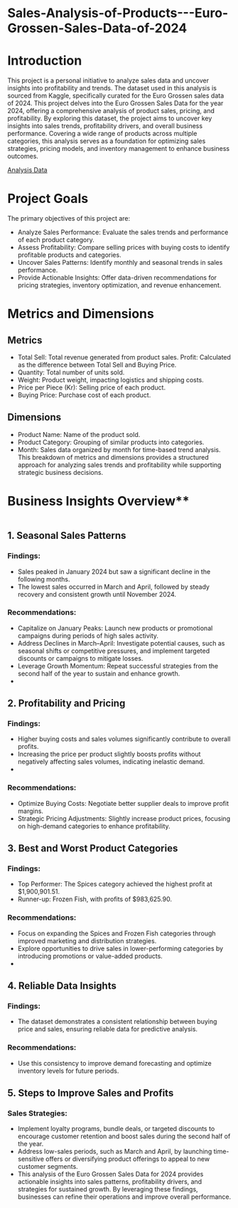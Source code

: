 # Sales-Analysis-of-Products---Euro-Grossen-Sales-Data-of-2024

# Introduction
This project is a personal initiative to analyze sales data and uncover insights into profitability and trends. The dataset used in this analysis is sourced from Kaggle, specifically curated for the Euro Grossen sales data of 2024. This project delves into the Euro Grossen Sales Data for the year 2024, offering a comprehensive analysis of product sales, pricing, and profitability. By exploring this dataset, the project aims to uncover key insights into sales trends, profitability drivers, and overall business performance. Covering a wide range of products across multiple categories, this analysis serves as a foundation for optimizing sales strategies, pricing models, and inventory management to enhance business outcomes.

[Analysis Data](https://github.com/Sopyaan/Sales-Analysis-of-Products---Euro-Grossen-Sales-Data-of-2024/blob/main/Sales_Analysis_of_Products_Profitability_and_Trends_Euro_Grossen_Sales_Data_of_2024.ipynb)

# Project Goals
The primary objectives of this project are:
- Analyze Sales Performance: Evaluate the sales trends and performance of each product category.
- Assess Profitability: Compare selling prices with buying costs to identify profitable products and categories.
- Uncover Sales Patterns: Identify monthly and seasonal trends in sales performance.
- Provide Actionable Insights: Offer data-driven recommendations for pricing strategies, inventory optimization, and revenue enhancement.

# Metrics and Dimensions
## Metrics
- Total Sell: Total revenue generated from product sales.
Profit: Calculated as the difference between Total Sell and Buying Price.
- Quantity: Total number of units sold.
- Weight: Product weight, impacting logistics and shipping costs.
- Price per Piece (Kr): Selling price of each product.
- Buying Price: Purchase cost of each product.
## Dimensions
- Product Name: Name of the product sold.
- Product Category: Grouping of similar products into categories.
- Month: Sales data organized by month for time-based trend analysis.
This breakdown of metrics and dimensions provides a structured approach for analyzing sales trends and profitability while supporting strategic business decisions.

# Business Insights Overview**
<p align="center">
  <img src="", width="" height="">
</p>

## 1. Seasonal Sales Patterns
### Findings:
- Sales peaked in January 2024 but saw a significant decline in the following months.
- The lowest sales occurred in March and April, followed by steady recovery and consistent growth until November 2024.
  
### Recommendations:
- Capitalize on January Peaks: Launch new products or promotional campaigns during periods of high sales activity.
- Address Declines in March–April: Investigate potential causes, such as seasonal shifts or competitive pressures, and implement targeted discounts or campaigns to mitigate losses.
- Leverage Growth Momentum: Repeat successful strategies from the second half of the year to sustain and enhance growth.
- 
## 2. Profitability and Pricing
### Findings:
- Higher buying costs and sales volumes significantly contribute to overall profits.
- Increasing the price per product slightly boosts profits without negatively affecting sales volumes, indicating inelastic demand.
- 
### Recommendations:
- Optimize Buying Costs: Negotiate better supplier deals to improve profit margins.
- Strategic Pricing Adjustments: Slightly increase product prices, focusing on high-demand categories to enhance profitability.
  
## 3. Best and Worst Product Categories
### Findings:
- Top Performer: The Spices category achieved the highest profit at $1,900,901.51.
- Runner-up: Frozen Fish, with profits of $983,625.90.
  
### Recommendations:
- Focus on expanding the Spices and Frozen Fish categories through improved marketing and distribution strategies.
- Explore opportunities to drive sales in lower-performing categories by introducing promotions or value-added products.
- 
## 4. Reliable Data Insights
### Findings:
- The dataset demonstrates a consistent relationship between buying price and sales, ensuring reliable data for predictive analysis.
  
### Recommendations:
- Use this consistency to improve demand forecasting and optimize inventory levels for future periods.
  
## 5. Steps to Improve Sales and Profits
### Sales Strategies:
- Implement loyalty programs, bundle deals, or targeted discounts to encourage customer retention and boost sales during the second half of the year.
- Address low-sales periods, such as March and April, by launching time-sensitive offers or diversifying product offerings to appeal to new customer segments.
- This analysis of the Euro Grossen Sales Data for 2024 provides actionable insights into sales patterns, profitability drivers, and strategies for sustained growth. By leveraging these findings, businesses can refine their operations and improve overall performance.
